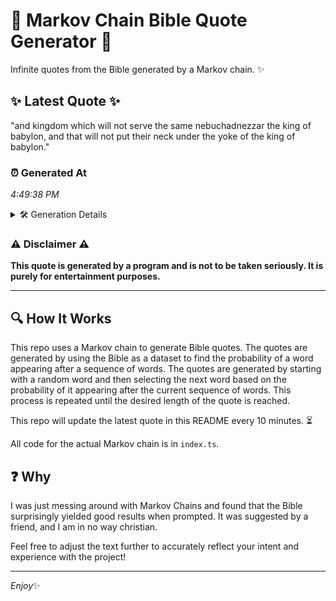# 📖 Markov Chain Bible Quote Generator 📖

Infinite quotes from the Bible generated by a Markov chain. ✨

## ✨ Latest Quote ✨
"and kingdom which will not serve the same nebuchadnezzar the king of babylon, and that will not put their neck under the yoke of the king of babylon."

### ⏰ Generated At
*4:49:38 PM*

<details>
    <summary>🛠️ Generation Details</summary>
    <p>
        <strong>🌱 Seed:</strong> and<br>
        <strong>🔄 Iterations:</strong> 27<br>
        <strong>📜 Context History:</strong><br>[ and ]: kingdom<br>[ and, kingdom ]: which<br>[ and, kingdom, which ]: will<br>[ and, kingdom, which, will ]: not<br>[ and, kingdom, which, will, not ]: serve<br>[ and, kingdom, which, will, not, serve ]: the<br>[ kingdom, which, will, not, serve, the ]: same<br>[ which, will, not, serve, the, same ]: nebuchadnezzar<br>[ will, not, serve, the, same, nebuchadnezzar ]: the<br>[ not, serve, the, same, nebuchadnezzar, the ]: king<br>[ serve, the, same, nebuchadnezzar, the, king ]: of<br>[ the, same, nebuchadnezzar, the, king, of ]: babylon,<br>[ same, nebuchadnezzar, the, king, of, babylon, ]: and<br>[ nebuchadnezzar, the, king, of, babylon,, and ]: that<br>[ the, king, of, babylon,, and, that ]: will<br>[ king, of, babylon,, and, that, will ]: not<br>[ of, babylon,, and, that, will, not ]: put<br>[ babylon,, and, that, will, not, put ]: their<br>[ and, that, will, not, put, their ]: neck<br>[ that, will, not, put, their, neck ]: under<br>[ will, not, put, their, neck, under ]: the<br>[ not, put, their, neck, under, the ]: yoke<br>[ put, their, neck, under, the, yoke ]: of<br>[ their, neck, under, the, yoke, of ]: the<br>[ neck, under, the, yoke, of, the ]: king<br>[ under, the, yoke, of, the, king ]: of<br>[ the, yoke, of, the, king, of ]: babylon.<br>
    </p>
</details>

### ⚠️ Disclaimer ⚠️
**This quote is generated by a program and is not to be taken seriously. It is purely for entertainment purposes.**

---

## 🔍 How It Works

This repo uses a Markov chain to generate Bible quotes. The quotes are generated by using the Bible as a dataset to find the probability of a word appearing after a sequence of words. The quotes are generated by starting with a random word and then selecting the next word based on the probability of it appearing after the current sequence of words. This process is repeated until the desired length of the quote is reached.

This repo will update the latest quote in this README every 10 minutes. ⏳

All code for the actual Markov chain is in `index.ts`.

## ❓ Why

I was just messing around with Markov Chains and found that the Bible surprisingly yielded good results when prompted. 
It was suggested by a friend, and I am in no way christian.

Feel free to adjust the text further to accurately reflect your intent and experience with the project!

---

*Enjoy*✨
